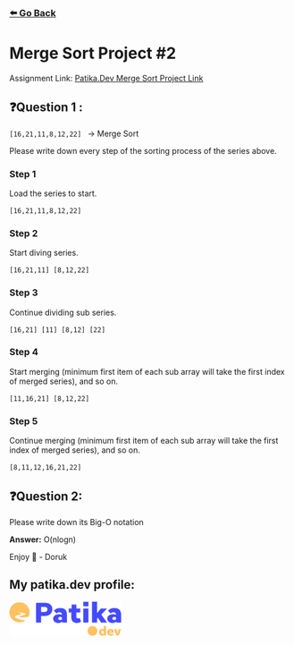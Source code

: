 ### [⬅️ Go Back](../../README.md)

# Merge Sort Project #2

Assignment Link: [Patika.Dev Merge Sort Project Link](https://app.patika.dev/courses/veri-yapilari-ve-algoritmalar/merge-sort-proje)

## ❓Question 1 :

`[16,21,11,8,12,22] ` -> Merge Sort

Please write down every step of the sorting process of the series above.

### Step 1

Load the series to start.

```
[16,21,11,8,12,22]
```

### Step 2

Start diving series.

```
[16,21,11] [8,12,22]
```

### Step 3

Continue dividing sub series.

```
[16,21] [11] [8,12] [22]
```

### Step 4

Start merging (minimum first item of each sub array will take the first index of merged series), and so on.

```
[11,16,21] [8,12,22]
```

### Step 5

Continue merging (minimum first item of each sub array will take the first index of merged series), and so on.

```
[8,11,12,16,21,22]
```

## ❓Question 2:

Please write down its Big-O notation

**Answer:** O(nlogn)

Enjoy 🚀 - Doruk

## My patika.dev profile:

<a href="https://app.patika.dev/kaolin"><img src="../../assets/newPatikaLogo.svg" width=200/></a>
